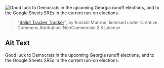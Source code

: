 ![Good luck to Democrats in the upcoming Georgia runoff elections, and to the Google Sheets SREs in the current run-on elections.](https://imgs.xkcd.com/comics/ballot_tracker_tracker.png)
> "[Ballot Tracker Tracker](https://xkcd.com/2382/)", by Randall Munroe, licensed under Creative Commons Attribution-NonCommercial 2.5 License

## Alt Text
Good luck to Democrats in the upcoming Georgia runoff elections, and to the Google Sheets SREs in the current run-on elections.
